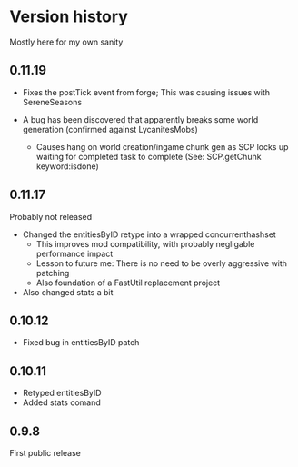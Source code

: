 # Version history

Mostly here for my own sanity

## 0.11.19

- Fixes the postTick event from forge; This was causing issues with SereneSeasons

- A bug has been discovered that apparently breaks some world generation (confirmed against LycanitesMobs)
	- Causes hang on world creation/ingame chunk gen as SCP locks up waiting for completed task to complete (See: SCP.getChunk keyword:isdone)

## 0.11.17

Probably not released

- Changed the entitiesByID retype into a wrapped concurrenthashset
	- This improves mod compatibility, with probably negligable performance impact
	- Lesson to future me: There is no need to be overly aggressive with patching
	- Also foundation of a FastUtil replacement project
- Also changed stats a bit

## 0.10.12

- Fixed bug in entitiesByID patch

## 0.10.11

- Retyped entitiesByID
- Added stats comand

## 0.9.8

First public release